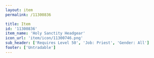 ```yaml
---
layout: item
permalink: /11300836

title: Item
id: '11300836'
item_name: 'Holy Sanctity Headgear'
icon_url: 'item/icon/11300746.png'
sub_header: ['Requires Level 50', 'Job: Priest', 'Gender: All']
footer: ['Untradable']
---
```

